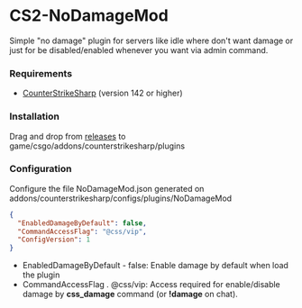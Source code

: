 # CS2-NoDamageMod

Simple "no damage" plugin for servers like idle where don't want damage or just for be disabled/enabled whenever you want via admin command.

### Requirements
* [CounterStrikeSharp](https://github.com/roflmuffin/CounterStrikeSharp/) (version 142 or higher)

### Installation

Drag and drop from [releases](https://github.com/Franc1sco/CS2-NoDamageMod/releases) to game/csgo/addons/counterstrikesharp/plugins

### Configuration

Configure the file NoDamageMod.json generated on addons/counterstrikesharp/configs/plugins/NoDamageMod
```json
{
  "EnabledDamageByDefault": false,
  "CommandAccessFlag": "@css/vip",
  "ConfigVersion": 1
}
```
* EnabledDamageByDefault - false: Enable damage by default when load the plugin
* CommandAccessFlag . @css/vip: Access required for enable/disable damage by **css_damage** command (or **!damage** on chat).

